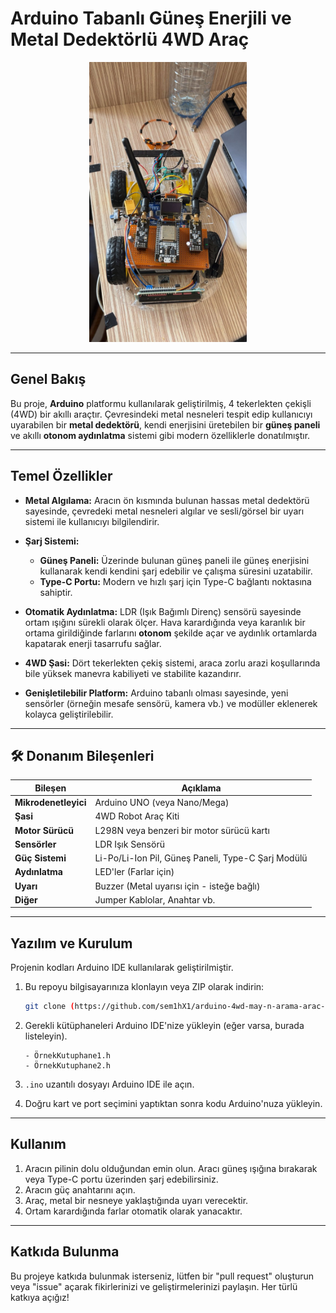 # Arduino Tabanlı Güneş Enerjili ve Metal Dedektörlü 4WD Araç
<p align="center">
<img src="galery/car.jpeg"  width="50%" />
</p>

---

## Genel Bakış

Bu proje, **Arduino** platformu kullanılarak geliştirilmiş, 4 tekerlekten çekişli (4WD) bir akıllı araçtır. Çevresindeki metal nesneleri tespit edip kullanıcıyı uyarabilen bir **metal dedektörü**, kendi enerjisini üretebilen bir **güneş paneli** ve akıllı **otonom aydınlatma** sistemi gibi modern özelliklerle donatılmıştır.

---

## Temel Özellikler

-   **Metal Algılama:** Aracın ön kısmında bulunan hassas metal dedektörü sayesinde, çevredeki metal nesneleri algılar ve sesli/görsel bir uyarı sistemi ile kullanıcıyı bilgilendirir.

-   **Şarj Sistemi:**
    -   **Güneş Paneli:** Üzerinde bulunan güneş paneli ile güneş enerjisini kullanarak kendi kendini şarj edebilir ve çalışma süresini uzatabilir.
    -   **Type-C Portu:** Modern ve hızlı şarj için Type-C bağlantı noktasına sahiptir.

-   **Otomatik Aydınlatma:** LDR (Işık Bağımlı Direnç) sensörü sayesinde ortam ışığını sürekli olarak ölçer. Hava karardığında veya karanlık bir ortama girildiğinde farlarını **otonom** şekilde açar ve aydınlık ortamlarda kapatarak enerji tasarrufu sağlar.

-   **4WD Şasi:** Dört tekerlekten çekiş sistemi, araca zorlu arazi koşullarında bile yüksek manevra kabiliyeti ve stabilite kazandırır.

-   **Genişletilebilir Platform:** Arduino tabanlı olması sayesinde, yeni sensörler (örneğin mesafe sensörü, kamera vb.) ve modüller eklenerek kolayca geliştirilebilir.

---

## 🛠️ Donanım Bileşenleri

| Bileşen            | Açıklama                                      |
| ------------------ | --------------------------------------------- |
| **Mikrodenetleyici** | Arduino UNO (veya Nano/Mega)                  |
| **Şasi** | 4WD Robot Araç Kiti                           |
| **Motor Sürücü** | L298N veya benzeri bir motor sürücü kartı     |
| **Sensörler** | LDR Işık Sensörü       |
| **Güç Sistemi** | Li-Po/Li-Ion Pil, Güneş Paneli, Type-C Şarj Modülü |
| **Aydınlatma** | LED'ler (Farlar için)                         |
| **Uyarı** | Buzzer (Metal uyarısı için - isteğe bağlı)    |
| **Diğer** | Jumper Kablolar, Anahtar vb.                  |

---

## Yazılım ve Kurulum

Projenin kodları Arduino IDE kullanılarak geliştirilmiştir.

1.  Bu repoyu bilgisayarınıza klonlayın veya ZIP olarak indirin:
    ```bash
    git clone (https://github.com/sem1hX1/arduino-4wd-may-n-arama-arac-)
    ```

2.  Gerekli kütüphaneleri Arduino IDE'nize yükleyin (eğer varsa, burada listeleyin).
    ```
    - ÖrnekKutuphane1.h
    - ÖrnekKutuphane2.h
    ```

3.  `.ino` uzantılı dosyayı Arduino IDE ile açın.

4.  Doğru kart ve port seçimini yaptıktan sonra kodu Arduino'nuza yükleyin.

---

## Kullanım

1.  Aracın pilinin dolu olduğundan emin olun. Aracı güneş ışığına bırakarak veya Type-C portu üzerinden şarj edebilirsiniz.
2.  Aracın güç anahtarını açın.
3.  Araç, metal bir nesneye yaklaştığında uyarı verecektir.
4.  Ortam karardığında farlar otomatik olarak yanacaktır.

---

## Katkıda Bulunma

Bu projeye katkıda bulunmak isterseniz, lütfen bir "pull request" oluşturun veya "issue" açarak fikirlerinizi ve geliştirmelerinizi paylaşın. Her türlü katkıya açığız!



